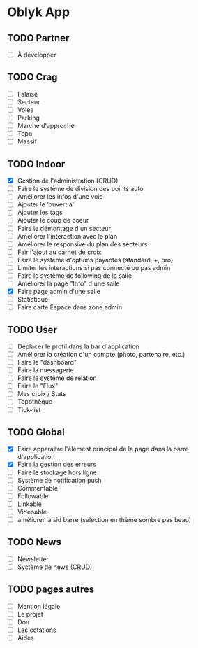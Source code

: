 # Oblyk App

## TODO Partner
- [ ] À développer

## TODO Crag
- [ ] Falaise
- [ ] Secteur
- [ ] Voies
- [ ] Parking
- [ ] Marche d'approche
- [ ] Topo
- [ ] Massif

## TODO Indoor
- [x] Gestion de l'administration (CRUD)
- [ ] Faire le système de division des points auto
- [ ] Améliorer les infos d'une voie
- [ ] Ajouter le 'ouvert à'
- [ ] Ajouter les tags
- [ ] Ajouter le coup de coeur
- [ ] Faire le démontage d'un secteur
- [ ] Améliorer l'interaction avec le plan
- [ ] Améliorer le responsive du plan des secteurs
- [ ] Fair l'ajout au carnet de croix
- [ ] Faire le système d'options payantes (standard, +, pro)
- [ ] Limiter les interactions si pas connecté ou pas admin
- [ ] Faire le système de following de la salle
- [ ] Améliorer la page "Info" d'une salle
- [x] Faire page admin d'une salle
- [ ] Statistique
- [ ] Faire carte Espace dans zone admin

## TODO User
- [ ] Déplacer le profil dans la bar d'application
- [ ] Améliorer la création d'un compte (photo, partenaire, etc.)
- [ ] Faire le "dashboard"
- [ ] Faire la messagerie
- [ ] Faire le système de relation
- [ ] Faire le "Flux"
- [ ] Mes croix / Stats
- [ ] Topothèque
- [ ] Tick-list

## TODO Global
- [x] Faire apparaitre l'élément principal de la page dans la barre d'application
- [x] Faire la gestion des erreurs
- [ ] Faire le stockage hors ligne
- [ ] Système de notification push
- [ ] Commentable
- [ ] Followable
- [ ] Linkable
- [ ] Videoable
- [ ] améliorer la sid barre (selection en thème sombre pas beau)

## TODO News
- [ ] Newsletter
- [ ] Système de news (CRUD)

## TODO pages autres
- [ ] Mention légale
- [ ] Le projet
- [ ] Don
- [ ] Les cotations
- [ ] Aides
